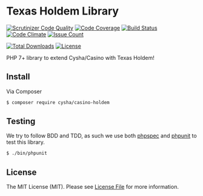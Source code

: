 # Texas Holdem Library
[![Scrutinizer Code Quality](https://scrutinizer-ci.com/g/Cysha/casino-holdem/badges/quality-score.png?b=master)](https://scrutinizer-ci.com/g/Cysha/casino-holdem/?branch=master)
[![Code Coverage](https://scrutinizer-ci.com/g/Cysha/casino-holdem/badges/coverage.png?b=master)](https://scrutinizer-ci.com/g/Cysha/casino-holdem/?branch=master)
[![Build Status](https://travis-ci.org/Cysha/casino-holdem.svg?branch=master)](https://travis-ci.org/Cysha/casino-holdem)
[![Code Climate](https://codeclimate.com/github/Cysha/casino-holdem/badges/gpa.svg)](https://codeclimate.com/github/Cysha/casino-holdem)
[![Issue Count](https://codeclimate.com/github/Cysha/casino-holdem/badges/issue_count.svg)](https://codeclimate.com/github/Cysha/casino-holdem)

[![Total Downloads](https://poser.pugx.org/cysha/casino-holdem/downloads)](https://packagist.org/packages/cysha/casino-holdem)
[![License](https://poser.pugx.org/cysha/casino-holdem/license)](https://packagist.org/packages/cysha/casino-holdem)

PHP 7+ library to extend Cysha/Casino with Texas Holdem!


## Install

Via Composer

``` bash
$ composer require cysha/casino-holdem
```

## Testing

We try to follow BDD and TDD, as such we use both [phpspec](http://www.phpspec.net) and [phpunit](https://phpunit.de) to test this library.

``` bash
$ ./bin/phpunit
```

## License

The MIT License (MIT). Please see [License File](LICENSE) for more information.
